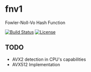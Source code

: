 # fnv1

Fowler-Noll-Vo Hash Function

[![Build Status](https://travis-ci.com/kei-g/fnv1.svg?branch=main)](https://travis-ci.com/kei-g/fnv1)
[![License](https://img.shields.io/badge/License-BSD%203--Clause-orange.svg)](https://opensource.org/licenses/BSD-3-Clause)

## TODO

* AVX2 detection in CPU's capabilities
* AVX512 Implementation
